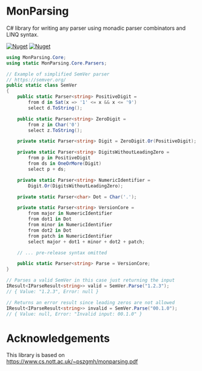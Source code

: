 # MonParsing
C# library for writing any parser using monadic parser combinators and LINQ syntax.

[![Nuget](https://img.shields.io/nuget/v/MonParsing)](https://www.nuget.org/packages/MonParsing)
[![Nuget](https://img.shields.io/nuget/dt/MonParsing)](https://www.nuget.org/packages/MonParsing)

```csharp
using MonParsing.Core;
using static MonParsing.Core.Parsers;

// Example of simplified SemVer parser
// https://semver.org/
public static class SemVer
{
    public static Parser<string> PositiveDigit =
        from d in Sat(x => '1' <= x && x <= '9')
        select d.ToString();

    public static Parser<string> ZeroDigit = 
        from z in Char('0') 
        select z.ToString();

    private static Parser<string> Digit = ZeroDigit.Or(PositiveDigit);

    private static Parser<string> DigitsWithoutLeadingZero =
        from p in PositiveDigit
        from ds in OneOrMore(Digit)
        select p + ds;

    private static Parser<string> NumericIdentifier = 
        Digit.Or(DigitsWithoutLeadingZero);

    private static Parser<char> Dot = Char('.');

    private static Parser<string> VersionCore =
        from major in NumericIdentifier
        from dot1 in Dot
        from minor in NumericIdentifier
        from dot2 in Dot
        from patch in NumericIdentifier
        select major + dot1 + minor + dot2 + patch;

    // ... pre-release syntax omitted

    public static Parser<string> Parse = VersionCore;
}

// Parses a valid SemVer in this case just returning the input
IResult<IParseResult<string>> valid = SemVer.Parse("1.2.3"); 
// { Value: "1.2.3", Error: null }

// Returns an error result since leading zeros are not allowed
IResult<IParseResult<string>> invalid = SemVer.Parse("00.1.0");
// { Value: null, Error: "Invalid input: 00.1.0" }
```

# Acknowledgements
This library is based on https://www.cs.nott.ac.uk/~pszgmh/monparsing.pdf
